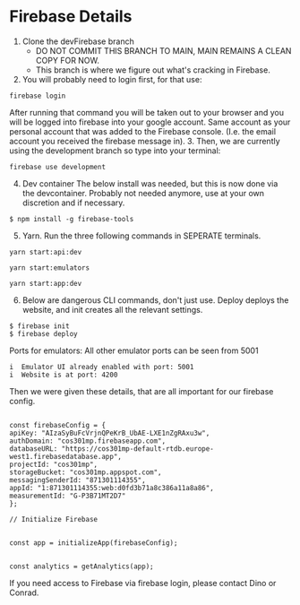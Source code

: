 # Firebase Details
1. Clone the devFirebase branch
	- DO NOT COMMIT THIS BRANCH TO MAIN, MAIN REMAINS A CLEAN COPY FOR NOW.
	- This branch is where we figure out what's cracking in Firebase.
2. You will probably need to login first, for that use:
```
firebase login
```
After running that command you will be taken out to your browser and you will be logged into firebase into your google account. Same account as your personal account that was added to the Firebase console. (I.e. the email account you received the firebase message in).
3. Then, we are currently using the development branch so type into your terminal:

```
firebase use development
```
4. Dev container
The below install was needed, but this is now done via the devcontainer. Probably not needed anymore, use at your own discretion and if necessary.
```
$ npm install -g firebase-tools  
```

5. Yarn. Run the three following commands in SEPERATE terminals.

```
yarn start:api:dev

yarn start:emulators

yarn start:app:dev
```
6. Below are dangerous CLI commands, don't just use. Deploy deploys the website, and init creates all the relevant settings.

```
$ firebase init
$ firebase deploy
```

Ports for emulators: All other emulator ports can be seen from 5001

```
i  Emulator UI already enabled with port: 5001
i  Website is at port: 4200
```
 

Then we were given these details, that are all important for our firebase config.
```
  
const firebaseConfig = { 
apiKey: "AIzaSyBuFcVrjnQPeKrB_UbAE-LXE1nZgRAxu3w",  
authDomain: "cos301mp.firebaseapp.com",  
databaseURL: "https://cos301mp-default-rtdb.europe-west1.firebasedatabase.app",
projectId: "cos301mp",
storageBucket: "cos301mp.appspot.com", 
messagingSenderId: "871301114355", 
appId: "1:871301114355:web:d0fd3b71a8c386a11a8a86",
measurementId: "G-P3B71MT2D7"
};
  
// Initialize Firebase

  
const app = initializeApp(firebaseConfig);

  
const analytics = getAnalytics(app);
```

If you need access to Firebase via firebase login, please contact Dino or Conrad.